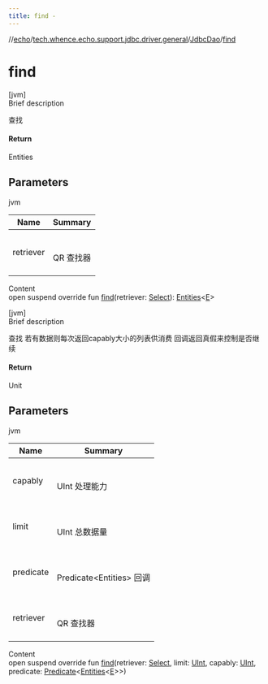 ```yaml
---
title: find -
---
```

//[echo](../../index.md)/[tech.whence.echo.support.jdbc.driver.general](../index.md)/[JdbcDao](index.md)/[find](find.md)



# find  
[jvm]  
Brief description  


查找



#### Return  


Entities<E>



## Parameters  
  
jvm  
  
|  Name|  Summary| 
|---|---|
| retriever| <br><br>QR 查找器<br><br>
  
  
Content  
open suspend override fun [find](find.md)(retriever: [Select](../../tech.whence.echo.support.jdbc.driver.general.querier/-select/index.md)): [Entities](../../tech.whence.echo.dal.entity/-entities/index.md)<[E](index.md)>  


[jvm]  
Brief description  


查找 若有数据则每次返回capably大小的列表供消费 回调返回真假来控制是否继续



#### Return  


Unit



## Parameters  
  
jvm  
  
|  Name|  Summary| 
|---|---|
| capably| <br><br>UInt 处理能力<br><br>
| limit| <br><br>UInt 总数据量<br><br>
| predicate| <br><br>Predicate<Entities<E>> 回调<br><br>
| retriever| <br><br>QR 查找器<br><br>
  
  
Content  
open suspend override fun [find](find.md)(retriever: [Select](../../tech.whence.echo.support.jdbc.driver.general.querier/-select/index.md), limit: [UInt](https://kotlinlang.org/api/latest/jvm/stdlib/kotlin/-u-int/index.html), capably: [UInt](https://kotlinlang.org/api/latest/jvm/stdlib/kotlin/-u-int/index.html), predicate: [Predicate](../../tech.whence.echo.function/-predicate/index.md)<[Entities](../../tech.whence.echo.dal.entity/-entities/index.md)<[E](index.md)>>)  



